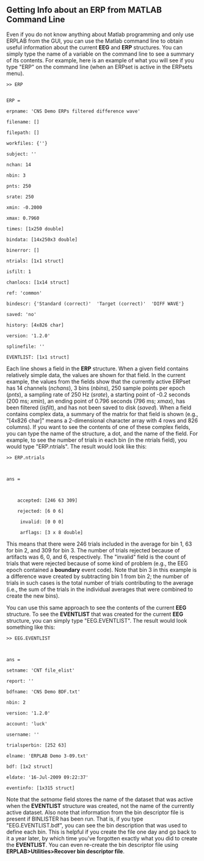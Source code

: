 ## Getting Info about an ERP from MATLAB Command Line
Even if you do not know anything about Matlab programming and only use ERPLAB from the GUI, you can use the Matlab command line to obtain useful information about the current **EEG** and **ERP** structures.  You can simply type the name of a variable on the command line to see a summary of its contents.  For example, here is an example of what you will see if you type "ERP" on the command line (when an ERPset is active in the ERPsets menu).

    >> ERP  


    ERP =

    erpname: 'CNS Demo ERPs filtered difference wave'

    filename: []

    filepath: []

    workfiles: {''}

    subject: ''

    nchan: 14

    nbin: 3

    pnts: 250

    srate: 250

    xmin: -0.2000

    xmax: 0.7960

    times: [1x250 double]

    bindata: [14x250x3 double]

    binerror: []

    ntrials: [1x1 struct]

    isfilt: 1

    chanlocs: [1x14 struct]

    ref: 'common'

    bindescr: {'Standard (correct)'  'Target (correct)'  'DIFF WAVE'}

    saved: 'no'

    history: [4x826 char]

    version: '1.2.0'

    splinefile: ''

    EVENTLIST: [1x1 struct]

 

Each line shows a field in the **ERP** structure.  When a given field contains relatively simple data, the values are shown for that field.  In the current example, the values from the fields show that the currently active ERPset has 14 channels (_nchans_), 3 bins (_nbins_), 250 sample points per epoch (_pnts_), a sampling rate of 250 Hz (_srate_), a starting point of -0.2 seconds (200 ms; _xmin_), an ending point of 0.796 seconds (796 ms; _xmax_), has been filtered (_isfilt_), and has not been saved to disk (_saved_).  When a field contains complex data, a summary of the matrix for that field is shown (e.g., "[4x826 char]" means a 2-dimensional character array with 4 rows and 826 columns).  If you want to see the contents of one of these complex fields, you can type the name of the structure, a dot, and the name of the field.  For example, to see the number of trials in each bin (in the ntrials field), you would type "ERP.ntrials".  The result would look like this:

    >> ERP.ntrials

 

    ans =

 

        accepted: [246 63 309]

        rejected: [6 0 6]

         invalid: [0 0 0]

         arflags: [3 x 8 double]

 

This means that there were 246 trials included in the average for bin 1, 63 for bin 2, and 309 for bin 3.  The number of trials rejected because of artifacts was 6, 0, and 6, respectively.  The "invalid" field is the count of trials that were rejected because of some kind of problem (e.g., the EEG epoch contained a **boundary** event code).  Note that bin 3 in this example is a difference wave created by subtracting bin 1 from bin 2; the number of trials in such cases is the total number of trials contributing to the average (i.e., the sum of the trials in the individual averages that were combined to create the new bins).

You can use this same approach to see the contents of the current **EEG** structure.  To see the **EVENTLIST** that was created for the current **EEG** structure, you can simply type "EEG.EVENTLIST".  The result would look something like this:

    >> EEG.EVENTLIST

 

    ans =

    setname: 'CNT file_elist'

    report: ''

    bdfname: 'CNS Demo BDF.txt'

    nbin: 2

    version: '1.2.0'

    account: 'luck'

    username: ''

    trialsperbin: [252 63]

    elname: 'ERPLAB Demo 3-09.txt'

    bdf: [1x2 struct]

    eldate: '16-Jul-2009 09:22:37'

    eventinfo: [1x315 struct]

 

Note that the _setname_ field stores the name of the dataset that was active when the **EVENTLIST** structure was created, not the name of the currently active dataset.  Also note that information from the bin descriptor file is present if BINLISTER has been run.  That is, if you type "EEG.EVENTLIST.bdf", you can see the bin description that was used to define each bin.  This is helpful if you create the file one day and go back to it a year later, by which time you've forgotten exactly what you did to create the **EVENTLIST**.  You can even re-create the bin descriptor file using **ERPLAB>Utilities>Recover bin descriptor file**.